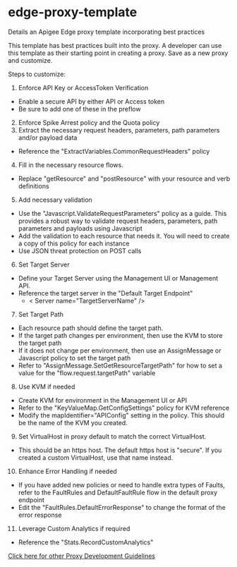 # edge-proxy-template
Details an Apigee Edge proxy template incorporating best practices

This template has best practices built into the proxy.  A developer can use this template as their starting point in creating a proxy.  Save as a new proxy and customize.

Steps to customize:

1. Enforce API Key or AccessToken Verification
  * Enable a secure API by either API or Access token
  * Be sure to add one of these in the preflow
2. Enforce Spike Arrest policy and the Quota policy
3. Extract the necessary request headers, parameters, path parameters and/or payload data
  * Reference the "ExtractVariables.CommonRequestHeaders" policy
4. Fill in the necessary resource flows.
  * Replace "getResource" and "postResource" with your resource and verb definitions
5. Add necessary validation
  * Use the "Javascript.ValidateRequestParameters" policy as a guide.  This provides a robust way to validate request headers, parameters, path parameters and payloads using Javascript
  * Add the validation to each resource that needs it.  You will need to create a copy of this policy for each instance
  * Use JSON threat protection on POST calls
6. Set Target Server
  * Define your Target Server using the Management UI or Management API.
  * Reference the target server in the "Default Target Endpoint"
    * &lt; Server name="TargetServerName" /&gt;
7. Set Target Path
  * Each resource path should define the target path.
  * If the target path changes per environment, then use the KVM to store the target path
  * If it does not change per environment, then use an AssignMessage or Javascript policy to set the target path
  * Refer to "AssignMessage.SetGetResourceTargetPath" for how to set a value for the "flow.request.targetPath" variable
8. Use KVM if needed
  * Create KVM for environment in the Management UI or API
  * Refer to the "KeyValueMap.GetConfigSettings" policy for KVM reference
  * Modify the mapIdentifier="APIConfig" setting in the policy.  This should be the name of the KVM you created.
9. Set VirtualHost in proxy default to match the correct VirtualHost.
  * This should be an https host.  The default https host is "secure".  If you created a custom VirtualHost, use that name instead.  
10. Enhance Error Handling if needed
  * If you have added new policies or need to handle extra types of Faults, refer to the FaultRules and DefaultFaultRule flow in the default proxy endpoint
  * Edit the "FaultRules.DefaultErrorResponse" to change the format of the error response
11. Leverage Custom Analytics if required
  * Reference the "Stats.RecordCustomAnalytics"

[Click here for other Proxy Development Guidelines](ProxyDevelopmentGuidelines.md)

